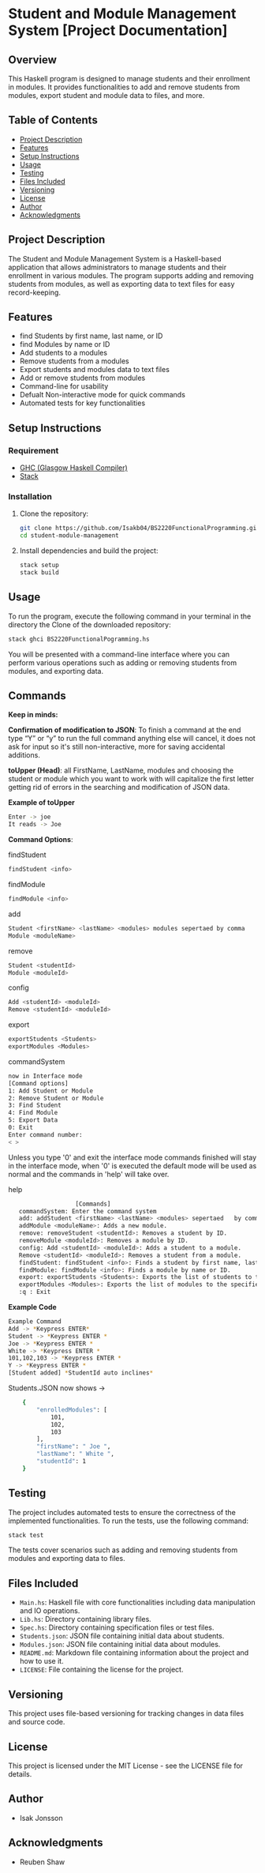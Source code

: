# Student and Module Management System [Project Documentation]

## Overview
This Haskell program is designed to manage students and their enrollment in modules. It provides functionalities to add and remove students from modules, export student and module data to files, and more.

## Table of Contents

- [Project Description](#project-description)
- [Features](#features)
- [Setup Instructions](#setup-instructions)
- [Usage](#usage)
- [Testing](#testing)
- [Files Included](#files-included)
- [Versioning](#versioning)
- [License](#license)
- [Author](#author)
- [Acknowledgments](#acknowledgments)

## Project Description

The Student and Module Management System is a Haskell-based application that allows administrators to manage students and their enrollment in various modules. The program supports adding and removing students from modules, as well as exporting data to text files for easy record-keeping.

## Features

- find Students by first name, last name, or ID
- find Modules by name or ID
- Add students to a modules
- Remove students from a modules
- Export students and modules data to text files
- Add or remove students from modules
- Command-line for usability
- Defualt Non-interactive mode for quick commands
- Automated tests for key functionalities

## Setup Instructions

### Requirement

- [GHC (Glasgow Haskell Compiler)](https://www.haskell.org/ghc/)
- [Stack](https://docs.haskellstack.org/en/stable/README/)

### Installation

1. Clone the repository:
    ```sh
    git clone https://github.com/Isakb04/BS2220FunctionalProgramming.git
    cd student-module-management
    ```

2. Install dependencies and build the project:
    ```sh
    stack setup
    stack build
    ```
## Usage

To run the program, execute the following command in your terminal in the directory the Clone of the downloaded repository:

```sh
stack ghci BS2220FunctionalPogramming.hs
```
You will be presented with a command-line interface where you can perform various operations such as adding or removing students from modules, and exporting data.

## Commands

**Keep in minds:**

**Confirmation of modification to JSON**:
To finish a command at the end type “Y” or “y” to run the full command anything else will cancel, it does not ask for input so it's still non-interactive, more for saving accidental additions.


**toUpper (Head)**: all FirstName, LastName, modules and choosing the student or module which you want to work with will capitalize the first letter getting rid of errors in the searching and modification of JSON data.

**Example of toUpper**
```sh
Enter -> joe
It reads -> Joe
```

**Command Options**:

findStudent
```sh
findStudent <info>
```

findModule
```sh
findModule <info>
```

add
```sh
Student <firstName> <lastName> <modules> modules sepertaed by comma
Module <moduleName>
```

remove
```sh
Student <studentId>
Module <moduleId>
```

config
```sh
Add <studentId> <moduleId>
Remove <studentId> <moduleId>
```

export
```sh
exportStudents <Students>
exportModules <Modules>
```

commandSystem
```sh
now in Interface mode
[Command options]
1: Add Student or Module
2: Remove Student or Module
3: Find Student
4: Find Module
5: Export Data
0: Exit
Enter command number:
< >
```

Unless you type '0' and exit the interface mode commands finished will stay in the interface mode, when '0' is executed the default mode will be used as normal and the commands in 'help' will take over.

help
```sh
                   [Commands]
   commandSystem: Enter the command system
   add: addStudent <firstName> <lastName> <modules> sepertaed   by comma: Adds a new student.
   addModule <moduleName>: Adds a new module.
   remove: removeStudent <studentId>: Removes a student by ID.
   removeModule <moduleId>: Removes a module by ID.
   config: Add <studentId> <moduleId>: Adds a student to a module.
   Remove <studentId> <moduleId>: Removes a student from a module.
   findStudent: findStudent <info>: Finds a student by first name, last name, or ID.
   findModule: findModule <info>: Finds a module by name or ID.
   export: exportStudents <Students>: Exports the list of students to the specified file.
   exportModules <Modules>: Exports the list of modules to the specified file.
   :q : Exit
```

**Example Code**
```sh
Example Command
Add -> *Keypress ENTER*
Student -> *Keypress ENTER *
Joe -> *Keypress ENTER *
White -> *Keypress ENTER *
101,102,103 -> *Keypress ENTER *
Y -> *Keypress ENTER *
[Student added] *StudentId auto inclines*
```
Students.JSON now shows ->
```sh
    {
        "enrolledModules": [
            101,
            102,
            103
        ],
        "firstName": " Joe ",
        "lastName": " White ",
        "studentId": 1
    }
```

## Testing
The project includes automated tests to ensure the correctness of the implemented functionalities. To run the tests, use the following command:

```sh
stack test
```
The tests cover scenarios such as adding and removing students from modules and exporting data to files.

## Files Included
- `Main.hs`: Haskell file with core functionalities including data manipulation and IO operations.
- `Lib.hs`: Directory containing library files.
- `Spec.hs`: Directory containing specification files or test files.
- `Students.json`: JSON file containing initial data about students.
- `Modules.json`: JSON file containing initial data about modules.
- `README.md`: Markdown file containing information about the project and how to use it.
- `LICENSE`: File containing the license for the project.

## Versioning
This project uses file-based versioning for tracking changes in data files and source code.

## License
This project is licensed under the MIT License - see the LICENSE file for details.

## Author
- Isak Jonsson

## Acknowledgments
- Reuben Shaw
